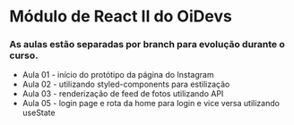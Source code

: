 # Módulo de React II do OiDevs

### As aulas estão separadas por branch para evolução durante o curso.

- Aula 01 - início do protótipo da página do Instagram
- Aula 02 - utilizando styled-components para estilização
- Aula 03 - renderização de feed de fotos utilizando API
- Aula 05 - login page e rota da home para login e vice versa utilizando useState
